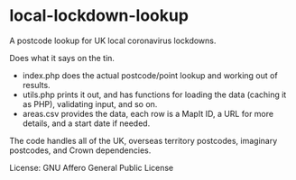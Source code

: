 # local-lockdown-lookup
A postcode lookup for UK local coronavirus lockdowns.

Does what it says on the tin.

* index.php does the actual postcode/point lookup and working out of results.
* utils.php prints it out, and has functions for loading the data (caching it as PHP), validating input, and so on.
* areas.csv provides the data, each row is a MapIt ID, a URL for more details, and a start date if needed.

The code handles all of the UK, overseas territory postcodes, imaginary postcodes, and Crown dependencies.

License: GNU Affero General Public License
